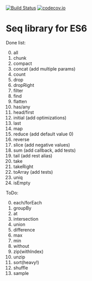 [![Build Status](https://travis-ci.org/krikus/es6seq.svg?branch=master)](https://travis-ci.org/krikus/es6seq)
[![codecov.io](http://codecov.io/github/krikus/es6seq/coverage.svg?branch=master)](http://codecov.io/github/krikus/es6seq?branch=master)


# Seq library for ES6

Done list:

0. all
0. chunk
0. compact 
0. concat (add multiple params)
0. count
0. drop
0. dropRight
0. filter
0. find
0. flatten
0. has/any
0. head/first
0. initial (add optimizations)
0. last
0. map
0. reduce (add default value 0)
0. reverse
0. slice (add negative values)
0. sum (add callback, add tests)
0. tail (add rest alias)
0. take
0. takeRight
0. toArray (add tests)
0. uniq
0. isEmpty

ToDo:

0. each/forEach
0. groupBy
0. at
0. intersection
0. union
0. difference
0. max
0. min
0. without
0. zip(withIndex)
0. unzip
0. sort(heavy!)
0. shuffle
0. sample
